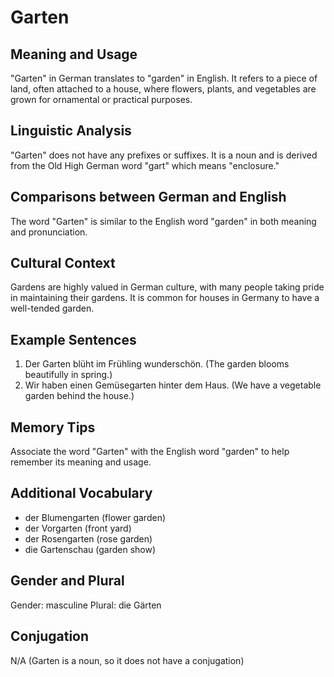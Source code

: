 # Garten
## Meaning and Usage
"Garten" in German translates to "garden" in English. It refers to a piece of land, often attached to a house, where flowers, plants, and vegetables are grown for ornamental or practical purposes.

## Linguistic Analysis
"Garten" does not have any prefixes or suffixes. It is a noun and is derived from the Old High German word "gart" which means "enclosure."

## Comparisons between German and English
The word "Garten" is similar to the English word "garden" in both meaning and pronunciation.

## Cultural Context
Gardens are highly valued in German culture, with many people taking pride in maintaining their gardens. It is common for houses in Germany to have a well-tended garden.

## Example Sentences
1. Der Garten blüht im Frühling wunderschön. (The garden blooms beautifully in spring.)
2. Wir haben einen Gemüsegarten hinter dem Haus. (We have a vegetable garden behind the house.)

## Memory Tips
Associate the word "Garten" with the English word "garden" to help remember its meaning and usage.

## Additional Vocabulary
- der Blumengarten (flower garden)
- der Vorgarten (front yard)
- der Rosengarten (rose garden)
- die Gartenschau (garden show)

## Gender and Plural
Gender: masculine
Plural: die Gärten

## Conjugation
N/A (Garten is a noun, so it does not have a conjugation)